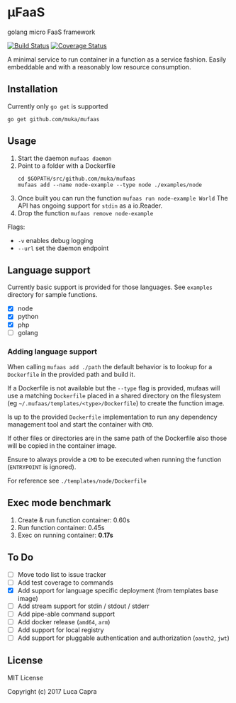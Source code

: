 # μFaaS

golang micro FaaS framework

[![Build Status](https://travis-ci.org/muka/mufaas.svg?branch=master)](https://travis-ci.org/muka/mufaas) [![Coverage Status](https://coveralls.io/repos/github/muka/mufaas/badge.svg?branch=master)](https://coveralls.io/github/muka/mufaas?branch=master)

A minimal service to run container in a function as a service fashion. Easily embeddable and with a reasonably low resource consumption.

## Installation

Currently only `go get` is supported

`go get github.com/muka/mufaas`

## Usage

1.  Start the daemon
    `mufaas daemon`
2.  Point to a folder with a Dockerfile
    ```
    cd $GOPATH/src/github.com/muka/mufaas
    mufaas add --name node-example --type node ./examples/node
    ```
3.  Once built you can run the function
    `mufaas run node-example World`
    The API has ongoing support for `stdin` as a io.Reader.
4.  Drop the function
    `mufaas remove node-example`

Flags:

- `-v` enables debug logging
- `--url` set the daemon endpoint

## Language support

Currently basic support is provided for those languages. See `examples` directory for sample functions.

- [x] node
- [x] python
- [x] php
- [ ] golang

### Adding language support

When calling `mufaas add ./path` the default behavior is to lookup for a `Dockerfile` in the provided path and build it.

If a Dockerfile is not available but the `--type` flag is provided, mufaas will use a matching `Dockerfile` placed in a shared directory on the filesystem (eg `~/.mufaas/templates/<type>/Dockerfile`) to create the function image.

Is up to the provided `Dockerfile` implementation to run any dependency management tool and start the container with `CMD`.

If other files or directories are in the same path of the Dockerfile also those will be copied in the container image.

Ensure to always provide a `CMD` to be executed when running the function (`ENTRYPOINT` is ignored).

For reference see `./templates/node/Dockerfile`

## Exec mode benchmark

1. Create & run function container: 0.60s
2. Run function container: 0.45s
3. Exec on running container: **0.17s**

## To Do

- [ ] Move todo list to issue tracker
- [ ] Add test coverage to commands
- [X] Add support for language specific deployment (from templates base image)
- [ ] Add stream support for stdin / stdout / stderr
- [ ] Add pipe-able command support
- [ ] Add docker release (`amd64`, `arm`)
- [ ] Add support for local registry
- [ ] Add support for pluggable authentication and authorization (`oauth2`, `jwt`)

## License

MIT License

Copyright (c) 2017 Luca Capra
